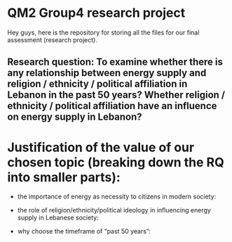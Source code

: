 # QM2 Group4 research project
Hey guys, here is the repository for storing all the files for our final assessment (research project).

## Research question: To examine whether there is any relationship between energy supply and religion / ethnicity / political affiliation in Lebanon in the past 50 years? Whether religion / ethnicity / political affiliation have an influence on energy supply in Lebanon? 

# Justification of the value of our chosen topic (breaking down the RQ into smaller parts):
- the importance of energy as necessity to citizens in modern society: 

- the role of religion/ethnicity/political ideology in influencing energy supply in Lebanese society:

- why choose the timeframe of “past 50 years”:


